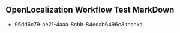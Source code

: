 ## OpenLocalization Workflow Test MarkDown
* 95dd6c79-ae21-4aaa-8cbb-84edab6496c3 thanks!

<!--HONumber=Aug16_HO1-->


